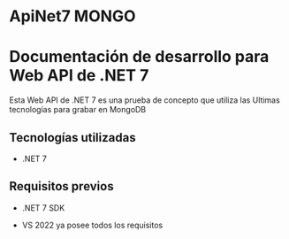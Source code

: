 # ApiNet7 MONGO

# Documentación de desarrollo para Web API de .NET 7

Esta Web API de .NET 7 es una prueba de concepto que utiliza las Ultimas tecnologías para grabar en MongoDB

## Tecnologías utilizadas

- .NET 7



## Requisitos previos

- .NET 7 SDK



- VS 2022 ya posee todos los requisitos


